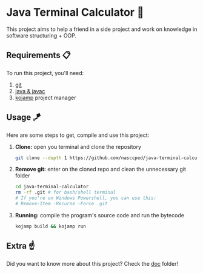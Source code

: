 Java Terminal Calculator 🧮
==========================

This project aims to help a friend in a side project and work on
knowledge in software structuring + OOP.

Requirements 📋
--------------

To run this project, you'll need:

1. [git](https://git-scm.com/)
2. [java & javac](https://www.oracle.com/java/)
3. [kojamp](https://crates.io/crates/kojamp) project manager

Usage 🪁
-------

Here are some steps to get, compile and use this project:

1. **Clone:** open you terminal and clone the repository
   ```sh
   git clone --depth 1 https://github.com/nasccped/java-terminal-calculator
   ```

2. **Remove git:** enter on the cloned repo and clean the unnecessary git
   folder
   ```sh
   cd java-terminal-calculator
   rm -rf .git # for bash/shell terminal
   # If you're on Windows Powershell, you can use this:
   # Remove-Item -Recurse -Force .git
   ```

3. **Running:** compile the program's source code and run the
   bytecode
   ```sh
   kojamp build && kojamp run
   ```

Extra ☝️
-------

Did you want to know more about this project? Check the
[doc](./blob/main/docs/00-README.md) folder!
